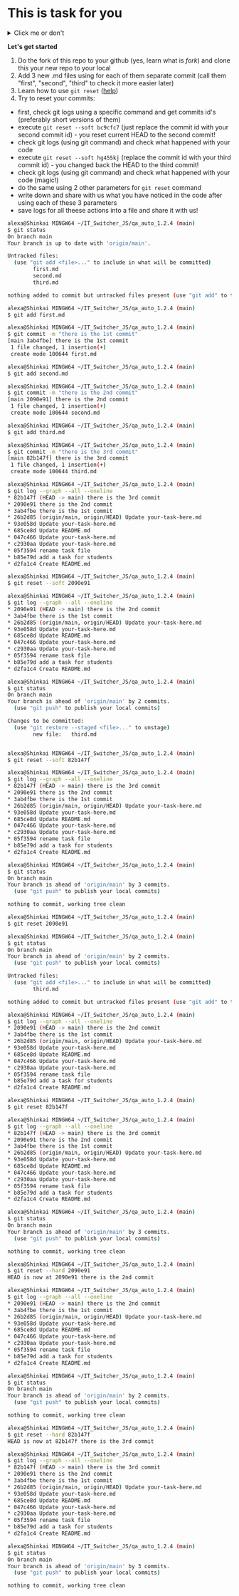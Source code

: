 # This is task for you


<details>
  <summary>Click me or don't</summary><br/>
  do you like this markdown feature? :) <br/>
  ok, but let's proceed with the tasks
</details>

**Let's get started**

1. Do the fork of this repo to your github (yes, learn what is *fork*) and clone this your new repo to your local
2. Add 3 new .md files using for each of them separate commit (call them "first", "second", "third" to check it more easier later)
3. Learn how to use `git reset` ([help](https://git-scm.com/book/ru/v2/%D0%98%D0%BD%D1%81%D1%82%D1%80%D1%83%D0%BC%D0%B5%D0%BD%D1%82%D1%8B-Git-%D0%A0%D0%B0%D1%81%D0%BA%D1%80%D1%8B%D1%82%D0%B8%D0%B5-%D1%82%D0%B0%D0%B9%D0%BD-reset))
4. Try to reset your commits:
- first, check git logs using a specific command and get commits id's (preferably short versions of them)
- execute `git reset --soft bc9cfc7` (just replace the commit id with your second commit id) - you reset current HEAD to the second commit!
- check git logs (using git command) and check what happened with your code
- execute `git reset --soft hg455kj` (replace the commit id with your third commit id) - you changed back the HEAD to the third commit!
- check git logs (using git command) and check what happened with your code (magic!)
- do the same using 2 other parameters for `git reset` command
- write down and share with us what you have noticed in the code after using each of these 3 parameters
- save logs for all theese actions into a file and share it with us!

```bash
alexa@Shinkai MINGW64 ~/IT_Switcher_JS/qa_auto_1.2.4 (main)
$ git status
On branch main
Your branch is up to date with 'origin/main'.

Untracked files:
  (use "git add <file>..." to include in what will be committed)
        first.md
        second.md
        third.md

nothing added to commit but untracked files present (use "git add" to track)

alexa@Shinkai MINGW64 ~/IT_Switcher_JS/qa_auto_1.2.4 (main)
$ git add first.md

alexa@Shinkai MINGW64 ~/IT_Switcher_JS/qa_auto_1.2.4 (main)
$ git commit -m "there is the 1st commit"
[main 3ab4fbe] there is the 1st commit
 1 file changed, 1 insertion(+)
 create mode 100644 first.md

alexa@Shinkai MINGW64 ~/IT_Switcher_JS/qa_auto_1.2.4 (main)
$ git add second.md

alexa@Shinkai MINGW64 ~/IT_Switcher_JS/qa_auto_1.2.4 (main)
$ git commit -m "there is the 2nd commit"
[main 2090e91] there is the 2nd commit
 1 file changed, 1 insertion(+)
 create mode 100644 second.md

alexa@Shinkai MINGW64 ~/IT_Switcher_JS/qa_auto_1.2.4 (main)
$ git add third.md

alexa@Shinkai MINGW64 ~/IT_Switcher_JS/qa_auto_1.2.4 (main)
$ git commit -m "there is the 3rd commit"
[main 82b147f] there is the 3rd commit
 1 file changed, 1 insertion(+)
 create mode 100644 third.md

alexa@Shinkai MINGW64 ~/IT_Switcher_JS/qa_auto_1.2.4 (main)
$ git log --graph --all --oneline
* 82b147f (HEAD -> main) there is the 3rd commit
* 2090e91 there is the 2nd commit
* 3ab4fbe there is the 1st commit
* 26b2d85 (origin/main, origin/HEAD) Update your-task-here.md
* 93e058d Update your-task-here.md
* 685ce8d Update README.md
* 047c466 Update your-task-here.md
* c2930aa Update your-task-here.md
* 05f3594 rename task file
* b85e79d add a task for students
* d2fa1c4 Create README.md

alexa@Shinkai MINGW64 ~/IT_Switcher_JS/qa_auto_1.2.4 (main)
$ git reset --soft 2090e91

alexa@Shinkai MINGW64 ~/IT_Switcher_JS/qa_auto_1.2.4 (main)
$ git log --graph --all --oneline
* 2090e91 (HEAD -> main) there is the 2nd commit
* 3ab4fbe there is the 1st commit
* 26b2d85 (origin/main, origin/HEAD) Update your-task-here.md
* 93e058d Update your-task-here.md
* 685ce8d Update README.md
* 047c466 Update your-task-here.md
* c2930aa Update your-task-here.md
* 05f3594 rename task file
* b85e79d add a task for students
* d2fa1c4 Create README.md

alexa@Shinkai MINGW64 ~/IT_Switcher_JS/qa_auto_1.2.4 (main)
$ git status
On branch main
Your branch is ahead of 'origin/main' by 2 commits.
  (use "git push" to publish your local commits)

Changes to be committed:
  (use "git restore --staged <file>..." to unstage)
        new file:   third.md


alexa@Shinkai MINGW64 ~/IT_Switcher_JS/qa_auto_1.2.4 (main)
$ git reset --soft 82b147f

alexa@Shinkai MINGW64 ~/IT_Switcher_JS/qa_auto_1.2.4 (main)
$ git log --graph --all --oneline
* 82b147f (HEAD -> main) there is the 3rd commit
* 2090e91 there is the 2nd commit
* 3ab4fbe there is the 1st commit
* 26b2d85 (origin/main, origin/HEAD) Update your-task-here.md
* 93e058d Update your-task-here.md
* 685ce8d Update README.md
* 047c466 Update your-task-here.md
* c2930aa Update your-task-here.md
* 05f3594 rename task file
* b85e79d add a task for students
* d2fa1c4 Create README.md

alexa@Shinkai MINGW64 ~/IT_Switcher_JS/qa_auto_1.2.4 (main)
$ git status
On branch main
Your branch is ahead of 'origin/main' by 3 commits.
  (use "git push" to publish your local commits)

nothing to commit, working tree clean

alexa@Shinkai MINGW64 ~/IT_Switcher_JS/qa_auto_1.2.4 (main)
$ git reset 2090e91

alexa@Shinkai MINGW64 ~/IT_Switcher_JS/qa_auto_1.2.4 (main)
$ git status
On branch main
Your branch is ahead of 'origin/main' by 2 commits.
  (use "git push" to publish your local commits)

Untracked files:
  (use "git add <file>..." to include in what will be committed)
        third.md

nothing added to commit but untracked files present (use "git add" to track)

alexa@Shinkai MINGW64 ~/IT_Switcher_JS/qa_auto_1.2.4 (main)
$ git log --graph --all --oneline
* 2090e91 (HEAD -> main) there is the 2nd commit
* 3ab4fbe there is the 1st commit
* 26b2d85 (origin/main, origin/HEAD) Update your-task-here.md
* 93e058d Update your-task-here.md
* 685ce8d Update README.md
* 047c466 Update your-task-here.md
* c2930aa Update your-task-here.md
* 05f3594 rename task file
* b85e79d add a task for students
* d2fa1c4 Create README.md

alexa@Shinkai MINGW64 ~/IT_Switcher_JS/qa_auto_1.2.4 (main)
$ git reset 82b147f

alexa@Shinkai MINGW64 ~/IT_Switcher_JS/qa_auto_1.2.4 (main)
$ git log --graph --all --oneline
* 82b147f (HEAD -> main) there is the 3rd commit
* 2090e91 there is the 2nd commit
* 3ab4fbe there is the 1st commit
* 26b2d85 (origin/main, origin/HEAD) Update your-task-here.md
* 93e058d Update your-task-here.md
* 685ce8d Update README.md
* 047c466 Update your-task-here.md
* c2930aa Update your-task-here.md
* 05f3594 rename task file
* b85e79d add a task for students
* d2fa1c4 Create README.md

alexa@Shinkai MINGW64 ~/IT_Switcher_JS/qa_auto_1.2.4 (main)
$ git status
On branch main
Your branch is ahead of 'origin/main' by 3 commits.
  (use "git push" to publish your local commits)

nothing to commit, working tree clean

alexa@Shinkai MINGW64 ~/IT_Switcher_JS/qa_auto_1.2.4 (main)
$ git reset --hard 2090e91
HEAD is now at 2090e91 there is the 2nd commit

alexa@Shinkai MINGW64 ~/IT_Switcher_JS/qa_auto_1.2.4 (main)
$ git log --graph --all --oneline
* 2090e91 (HEAD -> main) there is the 2nd commit
* 3ab4fbe there is the 1st commit
* 26b2d85 (origin/main, origin/HEAD) Update your-task-here.md
* 93e058d Update your-task-here.md
* 685ce8d Update README.md
* 047c466 Update your-task-here.md
* c2930aa Update your-task-here.md
* 05f3594 rename task file
* b85e79d add a task for students
* d2fa1c4 Create README.md

alexa@Shinkai MINGW64 ~/IT_Switcher_JS/qa_auto_1.2.4 (main)
$ git status
On branch main
Your branch is ahead of 'origin/main' by 2 commits.
  (use "git push" to publish your local commits)

nothing to commit, working tree clean

alexa@Shinkai MINGW64 ~/IT_Switcher_JS/qa_auto_1.2.4 (main)
$ git reset --hard 82b147f
HEAD is now at 82b147f there is the 3rd commit

alexa@Shinkai MINGW64 ~/IT_Switcher_JS/qa_auto_1.2.4 (main)
$ git log --graph --all --oneline
* 82b147f (HEAD -> main) there is the 3rd commit
* 2090e91 there is the 2nd commit
* 3ab4fbe there is the 1st commit
* 26b2d85 (origin/main, origin/HEAD) Update your-task-here.md
* 93e058d Update your-task-here.md
* 685ce8d Update README.md
* 047c466 Update your-task-here.md
* c2930aa Update your-task-here.md
* 05f3594 rename task file
* b85e79d add a task for students
* d2fa1c4 Create README.md

alexa@Shinkai MINGW64 ~/IT_Switcher_JS/qa_auto_1.2.4 (main)
$ git status
On branch main
Your branch is ahead of 'origin/main' by 3 commits.
  (use "git push" to publish your local commits)

nothing to commit, working tree clean
```
